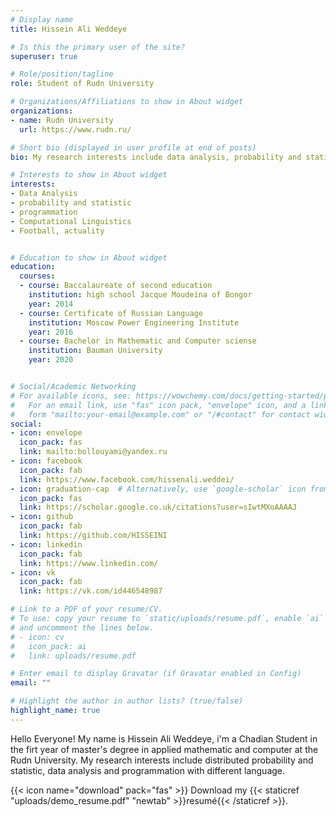 ```yaml
---
# Display name
title: Hissein Ali Weddeye

# Is this the primary user of the site?
superuser: true

# Role/position/tagline
role: Student of Rudn University

# Organizations/Affiliations to show in About widget
organizations:
- name: Rudn University 
  url: https://www.rudn.ru/

# Short bio (displayed in user profile at end of posts)
bio: My research interests include data analysis, probability and statistic, and programmation in python.

# Interests to show in About widget
interests:
- Data Analysis 
- probability and statistic
- programmation 
- Computational Linguistics
- Football, actuality


# Education to show in About widget
education:
  courses:
  - course: Baccalaureate of second education  
    institution: high school Jacque Moudeina of Bongor 
    year: 2014
  - course: Certificate of Russian Language 
    institution: Moscow Power Engineering Institute 
    year: 2016
  - course: Bachelor in Mathematic and Computer sciense
    institution: Bauman University 
    year: 2020


# Social/Academic Networking
# For available icons, see: https://wowchemy.com/docs/getting-started/page-builder/#icons
#   For an email link, use "fas" icon pack, "envelope" icon, and a link in the
#   form "mailto:your-email@example.com" or "/#contact" for contact widget.
social:
- icon: envelope
  icon_pack: fas
  link: mailto:bollouyami@yandex.ru
- icon: facebook
  icon_pack: fab
  link: https://www.facebook.com/hissenali.weddei/
- icon: graduation-cap  # Alternatively, use `google-scholar` icon from `ai` icon pack
  icon_pack: fas
  link: https://scholar.google.co.uk/citations?user=sIwtMXoAAAAJ
- icon: github
  icon_pack: fab
  link: https://github.com/HISSEINI
- icon: linkedin
  icon_pack: fab
  link: https://www.linkedin.com/
- icon: vk
  icon_pack: fab
  link: https://vk.com/id446548987

# Link to a PDF of your resume/CV.
# To use: copy your resume to `static/uploads/resume.pdf`, enable `ai` icons in `params.toml`, 
# and uncomment the lines below.
# - icon: cv
#   icon_pack: ai
#   link: uploads/resume.pdf

# Enter email to display Gravatar (if Gravatar enabled in Config)
email: ""

# Highlight the author in author lists? (true/false)
highlight_name: true
---
```


Hello Everyone!
My name is Hissein Ali  Weddeye, i'm a Chadian Student in the firt year of master's degree in applied mathematic and computer at the Rudn University.
My research interests include distributed probability and statistic, data analysis and programmation with different language.

{{< icon name="download" pack="fas" >}} Download my {{< staticref "uploads/demo_resume.pdf" "newtab" >}}resumé{{< /staticref >}}.
